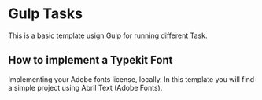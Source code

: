 # Gulp Tasks

This is a basic template usign Gulp for running different Task.

## How to implement a Typekit Font

Implementing your Adobe fonts license, locally.
In this template you will find a simple project using Abril Text (Adobe Fonts).
